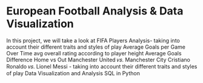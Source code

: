 # European Football Analysis & Data Visualization

In this project, we will take a look at
FIFA Players Analysis- taking into account their different traits and styles of play
Average Goals per Game Over Time
avg overall rating according to player height
Average Goals Difference Home vs Out
Manchester United  𝑣𝑠.
  Manchester City
Cristiano Ronaldo  𝑣𝑠.
  Lionel Messi - taking into account their different traits and styles of play
Data Visualization and Analysis
SQL in Python
